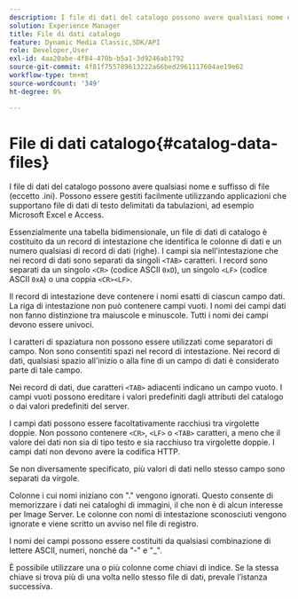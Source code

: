 ```yaml
---
description: I file di dati del catalogo possono avere qualsiasi nome e suffisso di file (eccetto .ini). Possono essere gestiti facilmente utilizzando applicazioni che supportano file di dati di testo delimitati da tabulazioni, ad esempio Microsoft Excel e Access.
solution: Experience Manager
title: File di dati catalogo
feature: Dynamic Media Classic,SDK/API
role: Developer,User
exl-id: 4aa20abe-4f84-470b-b5a1-3d9246ab1792
source-git-commit: 4f81f755789613222a66bed2961117604ae19e62
workflow-type: tm+mt
source-wordcount: '349'
ht-degree: 0%

---
```


# File di dati catalogo{#catalog-data-files}

I file di dati del catalogo possono avere qualsiasi nome e suffisso di file (eccetto .ini). Possono essere gestiti facilmente utilizzando applicazioni che supportano file di dati di testo delimitati da tabulazioni, ad esempio Microsoft Excel e Access.

Essenzialmente una tabella bidimensionale, un file di dati di catalogo è costituito da un record di intestazione che identifica le colonne di dati e un numero qualsiasi di record di dati (righe). I campi sia nell&#39;intestazione che nei record di dati sono separati da singoli `<TAB>` caratteri. I record sono separati da un singolo `<CR>` (codice ASCII `0xD`), un singolo `<LF>` (codice ASCII `0xA`) o una coppia `<CR><LF>`.

Il record di intestazione deve contenere i nomi esatti di ciascun campo dati. La riga di intestazione non può contenere campi vuoti. I nomi dei campi dati non fanno distinzione tra maiuscole e minuscole. Tutti i nomi dei campi devono essere univoci.

I caratteri di spaziatura non possono essere utilizzati come separatori di campo. Non sono consentiti spazi nel record di intestazione. Nei record di dati, qualsiasi spazio all&#39;inizio o alla fine di un campo di dati è considerato parte di tale campo.

Nei record di dati, due caratteri `<TAB>` adiacenti indicano un campo vuoto. I campi vuoti possono ereditare i valori predefiniti dagli attributi del catalogo o dai valori predefiniti del server.

I campi dati possono essere facoltativamente racchiusi tra virgolette doppie. Non possono contenere `<CR>`, `<LF>` o `<TAB>` caratteri, a meno che il valore dei dati non sia di tipo testo e sia racchiuso tra virgolette doppie. I campi dati non devono avere la codifica HTTP.

Se non diversamente specificato, più valori di dati nello stesso campo sono separati da virgole.

Colonne i cui nomi iniziano con &quot;.&quot; vengono ignorati. Questo consente di memorizzare i dati nei cataloghi di immagini, il che non è di alcun interesse per Image Server. Le colonne con nomi di intestazione sconosciuti vengono ignorate e viene scritto un avviso nel file di registro.

I nomi dei campi possono essere costituiti da qualsiasi combinazione di lettere ASCII, numeri, nonché da &quot;-&quot; e &quot;_&quot;.

È possibile utilizzare una o più colonne come chiavi di indice. Se la stessa chiave si trova più di una volta nello stesso file di dati, prevale l’istanza successiva.
